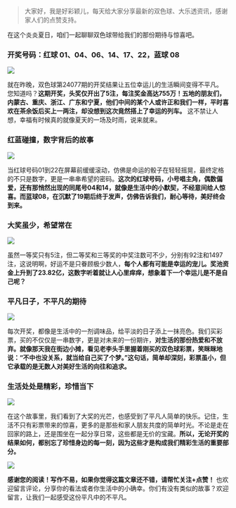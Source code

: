 > 大家好，我是好彩颖儿，每天给大家分享最新的双色球、大乐透资讯，感谢家人们的点赞支持。

在这个炎炎夏日，咱们一起聊聊双色球带给我们的那份期待与惊喜吧。

### 开奖号码：红球 01、04、06、14、17、22，蓝球 08


![](https://cdn.jsdelivr.net/gh/wangwenjie1314/PicCDN/2024-7-8/1720400670829-image.png)


就在昨晚，双色球第24077期的开奖结果让五位幸运儿的生活瞬间变得不平凡。您知道吗？**这期开奖，头奖仅开出了5注，每注奖金高达755万！五地的朋友们，内蒙古、重庆、浙江、广东和宁夏，他们中间的某个人或许正和我们一样，平时喜欢在茶余饭后买上一两注，却没想到这次竟然搭上了幸运的列车。** 这不禁让人想，幸福有时候真的就像夏天的一场及时雨，说来就来。

### 红蓝碰撞，数字背后的故事


![](https://cdn.jsdelivr.net/gh/wangwenjie1314/PicCDN/2024-7-8/1720400686822-image.png)


当红球号码01到22在屏幕前缓缓滚动，仿佛是命运的骰子在轻轻摇晃，最终定格的不只是数字，更是一串串希望的密码。**这次的红球号码，小号唱主角，偶数偏爱，还有那悄然出现的同尾号04和14，就像是生活中的小默契，不经意间给人惊喜。而蓝球08，在沉默了19期后终于发声，仿佛告诉我们，耐心等待，美好终会到来。**

### 大奖虽少，希望常在


![](https://cdn.jsdelivr.net/gh/wangwenjie1314/PicCDN/2024-7-8/1720400700945-image.png)


虽然一等奖只有5注，但二等奖和三等奖的中奖注数可不少，分别有92注和1497注，这说明啊，好运不是只眷顾极少数人，**每个人都有可能是幸运的宠儿。奖池资金上升到了23.82亿，这数字听着就让人心里痒痒，想象着下一个幸运儿是不是自己呢？**

### 平凡日子，不平凡的期待


![](https://cdn.jsdelivr.net/gh/wangwenjie1314/PicCDN/2024-7-8/1720400717962-image.png)


每次开奖，都像是生活中的一剂调味品，给平淡的日子添上一抹亮色。我们买彩票，买的不仅仅是一串数字，更是对未来的一份期许，**对生活的那份热爱和不放弃。就像那天我在街边小摊，看见老李头手里握着刚买的双色球彩票，笑眯眯地说：“不中也没关系，就当给自己买了个梦。”这句话，简单却深刻，彩票虽小，但它承载的是无数人对美好生活的向往和追求。**

### 生活处处是精彩，珍惜当下


![](https://cdn.jsdelivr.net/gh/wangwenjie1314/PicCDN/2024-7-8/1720400814438-image.png)


在这个故事里，我们看到了大奖的光芒，也感受到了平凡人简单的快乐。记住，生活不只有彩票带来的惊喜，更多的是那些和家人朋友共度的简单时光。不论是走在回家的路上，还是围坐在一起分享日常，这些都是无价的宝藏。**所以，无论开奖的结果如何，都别忘了珍惜身边的每一刻，因为这些才是构成我们精彩生活的重要部分。**


![](https://cdn.jsdelivr.net/gh/wangwenjie1314/PicCDN/2024-7-8/1720400736641-image.png)


**感谢您的阅读！写作不易，如果你觉得这篇文章还不错，请帮忙关注+点赞！** 也欢迎留言评论，分享你的看法或者你生活中的小确幸。你们有没有类似的故事？欢迎留言，让我们一起感受这份平凡中的不平凡。